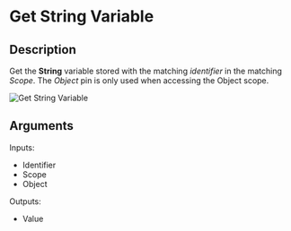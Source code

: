# Get String Variable

## Description

Get the **String** variable stored with the matching _identifier_ in the matching _Scope_. The _Object_ pin is only used when accessing the Object scope.

![Get String Variable](../../.gitbook\assets\images\scripting\variables-advanced\get-string-variable.png)

## Arguments

Inputs:

* Identifier
* Scope
* Object

Outputs:

* Value
